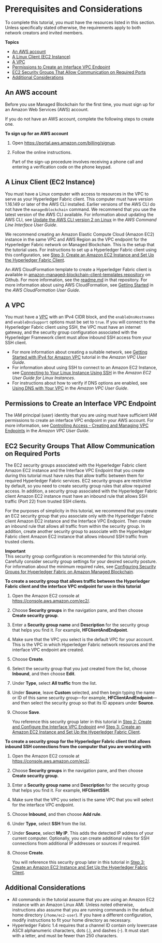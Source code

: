 # Prerequisites and Considerations<a name="get-started-prerequisites"></a>

To complete this tutorial, you must have the resources listed in this section\. Unless specifically stated otherwise, the requirements apply to both network creators and invited members\.

**Topics**
+ [An AWS account](#w24aab9b9b7)
+ [A Linux Client \(EC2 Instance\)](#w24aab9b9b9)
+ [A VPC](#w24aab9b9c11)
+ [Permissions to Create an Interface VPC Endpoint](#vpc-endpoint-permissions)
+ [EC2 Security Groups That Allow Communication on Required Ports](#get-started-prerequisites-sgs)
+ [Additional Considerations](#additional-considerations)

## An AWS account<a name="w24aab9b9b7"></a>

Before you use Managed Blockchain for the first time, you must sign up for an Amazon Web Services \(AWS\) account\.

If you do not have an AWS account, complete the following steps to create one\.

**To sign up for an AWS account**

1. Open [https://portal\.aws\.amazon\.com/billing/signup](https://portal.aws.amazon.com/billing/signup)\.

1. Follow the online instructions\.

   Part of the sign\-up procedure involves receiving a phone call and entering a verification code on the phone keypad\.

## A Linux Client \(EC2 Instance\)<a name="w24aab9b9b9"></a>

You must have a Linux computer with access to resources in the VPC to serve as your Hyperledger Fabric client\. This computer must have version 1\.16\.149 or later of the AWS CLI installed\. Earlier versions of the AWS CLI do not have the `managedblockchain` command\. We recommend that you use the latest version of the AWS CLI available\. For information about updating the AWS CLI, see [Update the AWS CLI version 2 on Linux](https://docs.aws.amazon.com/cli/latest/userguide/install-cliv2-linux.html#cliv2-linux-upgrade) in the *AWS Command Line Interface User Guide*\.

We recommend creating an Amazon Elastic Compute Cloud \(Amazon EC2\) instance in the same VPC and AWS Region as the VPC endpoint for the Hyperledger Fabric network on Managed Blockchain\. This is the setup that the tutorial uses\. For instructions to set up a Hyperledger Fabric client using this configuration, see [Step 3: Create an Amazon EC2 Instance and Set Up the Hyperledger Fabric Client](get-started-create-client.md)\.

An AWS CloudFormation template to create a Hyperledger Fabric client is available in [amazon\-managed\-blockchain\-client\-templates repository](https://github.com/awslabs/amazon-managed-blockchain-client-templates) on Github\. For more information, see the [readme\.md](https://github.com/awslabs/amazon-managed-blockchain-client-templates/blob/master/README.md) in that repository\. For more information about using AWS CloudFormation, see [Getting Started](https://docs.aws.amazon.com/AWSCloudFormation/latest/UserGuide/GettingStarted.Walkthrough.html) in the *AWS CloudFormation User Guide*\.

## A VPC<a name="w24aab9b9c11"></a>

You must have a [VPC](https://docs.aws.amazon.com/vpc/latest/userguide/) with an IPv4 CIDR block, and the `enableDnsHostnames` and `enableDnsSupport` options must be set to `true`\. If you will connect to the Hyperledger Fabric client using SSH, the VPC must have an internet gateway, and the security group configuration associated with the Hyperledger Framework client must allow inbound SSH access from your SSH client\.
+ For more information about creating a suitable network, see [Getting Started with IPv4 for Amazon VPC](https://docs.aws.amazon.com/vpc/latest/userguide/getting-started-ipv4.html) tutorial in the *Amazon VPC User Guide*\.
+ For information about using SSH to connect to an Amazon EC2 Instance, see [Connecting to Your Linux Instance Using SSH](https://docs.aws.amazon.com/AWSEC2/latest/UserGuide/AccessingInstancesLinux.html) in the *Amazon EC2 User Guide for Linux Instances*\.
+ For instructions about how to verify if DNS options are enabled, see [Using DNS with Your VPC](https://docs.aws.amazon.com/vpc/latest/userguide/vpc-dns.html) in the *Amazon VPC User Guide*\.

## Permissions to Create an Interface VPC Endpoint<a name="vpc-endpoint-permissions"></a>

The IAM principal \(user\) identity that you are using must have sufficient IAM permissions to create an interface VPC endpoint in your AWS account\. For more information, see [Controlling Access \- Creating and Managing VPC Endpoints](https://docs.aws.amazon.com/vpc/latest/userguide/VPC_IAM.html#vpc-endpoints-iam) in the *Amazon VPC User Guide*\.

## EC2 Security Groups That Allow Communication on Required Ports<a name="get-started-prerequisites-sgs"></a>

The EC2 security groups associated with the Hyperledger Fabric client Amazon EC2 instance and the Interface VPC Endpoint that you create during this tutorial must have rules that allow traffic between them for required Hyperledger Fabric services\. EC2 security groups are restrictive by default, so you need to create security group rules that allow required access\. In addition, a security group associated with the Hyperledger Fabric client Amazon EC2 instance must have an inbound rule that allows SSH traffic \(Port 22\) from trusted SSH clients\.

For the purposes of simplicity in this tutorial, we recommend that you create an EC2 security group that you associate only with the Hyperledger Fabric client Amazon EC2 instance and the Interface VPC Endpoint\. Then create an inbound rule that allows all traffic from within the security group\. In addition, create another security group to associate with the Hyperledger Fabric client Amazon EC2 instance that allows inbound SSH traffic from trusted clients\.

**Important**  
This security group configuration is recommended for this tutorial only\. Carefully consider security group settings for your desired security posture\. For information about the minimum required rules, see [Configuring Security Groups for Hyperledger Fabric on Amazon Managed Blockchain](managed-blockchain-security-sgs.md)\.

**To create a security group that allows traffic between the Hyperledger Fabric client and the interface VPC endpoint for use in this tutorial**

1. Open the Amazon EC2 console at [https://console\.aws\.amazon\.com/ec2/](https://console.aws.amazon.com/ec2/)\.

1. Choose **Security groups** in the navigation pane, and then choose **Create security group**\.

1. Enter a **Security group name** and **Description** for the security group that helps you find it\. For example, **HFClientAndEndpoint**\.

1. Make sure that the VPC you select is the default VPC for your account\. This is the VPC in which Hyperledger Fabric network resources and the interface VPC endpoint are created\.

1. Choose **Create**\.

1. Select the security group that you just created from the list, choose **Inbound**, and then choose **Edit**\.

1. Under **Type**, select **All traffic** from the list\.

1. Under **Source**, leave **Custom** selected, and then begin typing the name or ID of this same security group—for example, **HFClientAndEndpoint**—and then select the security group so that its ID appears under **Source**\.

1. Choose **Save**\.

   You reference this security group later in this tutorial in [Step 2: Create and Configure the Interface VPC Endpoint](get-started-create-endpoint.md) and [Step 3: Create an Amazon EC2 Instance and Set Up the Hyperledger Fabric Client](get-started-create-client.md)\.

**To create a security group for the Hyperledger Fabric client that allows inbound SSH connections from the computer that you are working with**

1. Open the Amazon EC2 console at [https://console\.aws\.amazon\.com/ec2/](https://console.aws.amazon.com/ec2/)\.

1. Choose **Security groups** in the navigation pane, and then choose **Create security group**\.

1. Enter a **Security group name** and **Description** for the security group that helps you find it\. For example, **HFClientSSH**\.

1. Make sure that the VPC you select is the same VPC that you will select for the interface VPC endpoint\.

1. Choose **Inbound**, and then choose **Add rule**\.

1. Under **Type**, select **SSH** from the list\.

1. Under **Source**, select **My IP**\. This adds the detected IP address of your current computer\. Optionally, you can create additional rules for SSH connections from additional IP addresses or sources if required\.

1. Choose **Create**\.

   You will reference this security group later in this tutorial in [Step 3: Create an Amazon EC2 Instance and Set Up the Hyperledger Fabric Client](get-started-create-client.md)\.

## Additional Considerations<a name="additional-considerations"></a>
+ All commands in the tutorial assume that you are using an Amazon EC2 instance with an Amazon Linux AMI\. Unless noted otherwise, instructions also assume that you are running commands in the default home directory \(`/home/ec2-user`\)\. If you have a different configuration, modify instructions to fit your home directory as necessary\.
+ Hyperledger Fabric 1\.4 requires that a channel ID contain only lowercase ASCII alphanumeric characters, dots \(\.\), and dashes \(\-\)\. It must start with a letter, and must be fewer than 250 characters\.